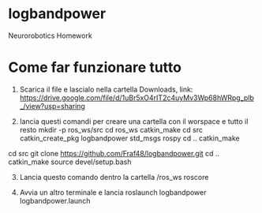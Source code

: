 # logbandpower
Neurorobotics Homework

# Come far funzionare tutto
1) Scarica il file e lascialo nella cartella Downloads, link:
  https://drive.google.com/file/d/1uBr5xO4rIT2c4uyMv3Wp68hWRpg_plb_/view?usp=sharing

2) lancia questi comandi per creare una cartella con il worspace e tutto il resto
  mkdir -p ros_ws/src
  cd ros_ws
  catkin_make
  cd src
  catkin_create_pkg logbandpower std_msgs rospy
  cd ..
  catkin_make 

  cd src
  git clone https://github.com/Fraf48/logbandpower.git
  cd ..
  catkin_make
  source devel/setup.bash

3) Lancia questo comando dentro la cartella /ros_ws 
  roscore

4) Avvia un altro terminale e lancia
  roslaunch logbandpower logbandpower.launch 






